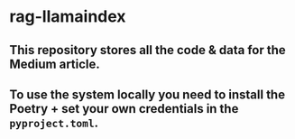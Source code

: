 # rag-llamaindex

## This repository stores all the code & data for the Medium article.

## To use the system locally you need to install the Poetry + set your own credentials in the `pyproject.toml`.
